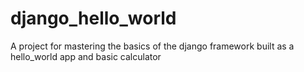 # django_hello_world
A project for mastering the basics of the django framework built as a hello_world app and basic calculator
